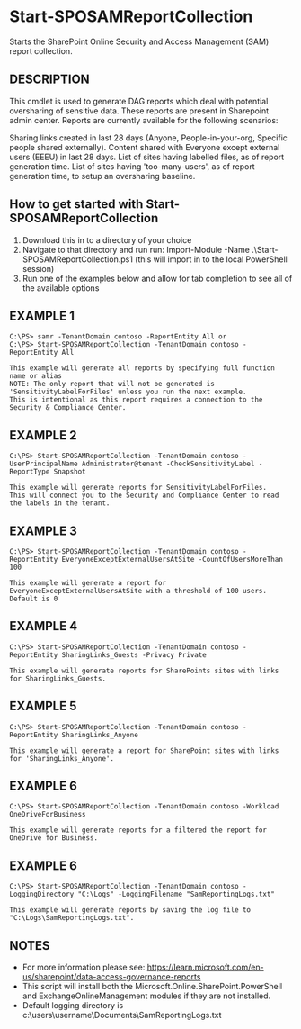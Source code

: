 # Start-SPOSAMReportCollection

Starts the SharePoint Online Security and Access Management (SAM) report collection.

## DESCRIPTION

This cmdlet is used to generate DAG reports which deal with potential oversharing of sensitive data.
These reports are present in Sharepoint admin center. Reports are currently available for the following scenarios:

Sharing links created in last 28 days (Anyone, People-in-your-org, Specific people shared externally).
Content shared with Everyone except external users (EEEU) in last 28 days.
List of sites having labelled files, as of report generation time.
List of sites having 'too-many-users', as of report generation time, to setup an oversharing baseline.

## How to get started with Start-SPOSAMReportCollection

1. Download this in to a directory of your choice
2. Navigate to that directory and run run: Import-Module -Name .\Start-SPOSAMReportCollection.ps1 (this will import in to the local PowerShell session)
3. Run one of the examples below and allow for tab completion to see all of the available options

## EXAMPLE 1
    C:\PS> samr -TenantDomain contoso -ReportEntity All or
    C:\PS> Start-SPOSAMReportCollection -TenantDomain contoso -ReportEntity All

    This example will generate all reports by specifying full function name or alias
    NOTE: The only report that will not be generated is 'SensitivityLabelForFiles' unless you run the next example.
    This is intentional as this report requires a connection to the Security & Compliance Center.

## EXAMPLE 2
    C:\PS> Start-SPOSAMReportCollection -TenantDomain contoso -UserPrincipalName Administrator@tenant -CheckSensitivityLabel -ReportType Snapshot

    This example will generate reports for SensitivityLabelForFiles.
    This will connect you to the Security and Compliance Center to read the labels in the tenant.

## EXAMPLE 3
    C:\PS> Start-SPOSAMReportCollection -TenantDomain contoso -ReportEntity EveryoneExceptExternalUsersAtSite -CountOfUsersMoreThan 100

    This example will generate a report for EveryoneExceptExternalUsersAtSite with a threshold of 100 users. Default is 0

## EXAMPLE 4
    C:\PS> Start-SPOSAMReportCollection -TenantDomain contoso -ReportEntity SharingLinks_Guests -Privacy Private

    This example will generate reports for SharePoints sites with links for SharingLinks_Guests.

## EXAMPLE 5
    C:\PS> Start-SPOSAMReportCollection -TenantDomain contoso -ReportEntity SharingLinks_Anyone

    This example will generate a report for SharePoint sites with links for 'SharingLinks_Anyone'.

## EXAMPLE 6
    C:\PS> Start-SPOSAMReportCollection -TenantDomain contoso -Workload OneDriveForBusiness

    This example will generate reports for a filtered the report for OneDrive for Business.

## EXAMPLE 6
    C:\PS> Start-SPOSAMReportCollection -TenantDomain contoso -LoggingDirectory "C:\Logs" -LoggingFilename "SamReportingLogs.txt"

    This example will generate reports by saving the log file to "C:\Logs\SamReportingLogs.txt".

## NOTES
- For more information please see: https://learn.microsoft.com/en-us/sharepoint/data-access-governance-reports
- This script will install both the Microsoft.Online.SharePoint.PowerShell and ExchangeOnlineManagement modules if they are not installed.
- Default logging directory is c:\users\username\Documents\SamReportingLogs.txt